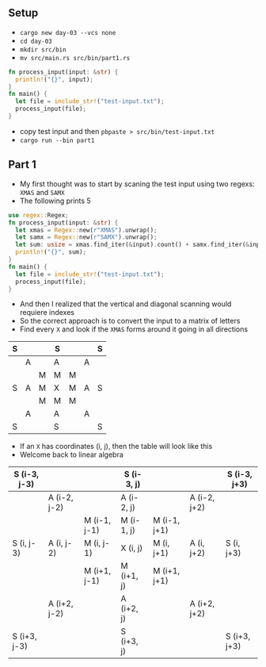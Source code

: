 ## Setup
- `cargo new day-03 --vcs none`
- `cd day-03`
- `mkdir src/bin`
- `mv src/main.rs src/bin/part1.rs`
```rust
fn process_input(input: &str) {
  println!("{}", input);
}
fn main() {
  let file = include_str!("test-input.txt");
  process_input(file);
}
```
- copy test input and then `pbpaste > src/bin/test-input.txt`
- `cargo run --bin part1`

## Part 1
- My first thought was to start by scaning the test input using two regexs: `XMAS` and `SAMX`
- The following prints 5
```rust
use regex::Regex;
fn process_input(input: &str) {
  let xmas = Regex::new(r"XMAS").unwrap();
  let samx = Regex::new(r"SAMX").unwrap();
  let sum: usize = xmas.find_iter(&input).count() + samx.find_iter(&input).count();
  println!("{}", sum);
}
fn main() {
  let file = include_str!("test-input.txt");
  process_input(file);
}
```
- And then I realized that the vertical and diagonal scanning would requiere indexes
- So the correct approach is to convert the input to a matrix of letters
- Find every `X` and look if the `XMAS` forms around it going in all directions

|  S  |     |     |  S  |     |     |  S  |
| --- | --- | --- | --- | --- | --- | --- |
|     |  A  |     |  A  |     |  A  |     |
|     |     |  M  |  M  |  M  |     |     |
|  S  |  A  |  M  |  X  |  M  |  A  |  S  |
|     |     |  M  |  M  |  M  |     |     |
|     |  A  |     |  A  |     |  A  |     |
|  S  |     |     |  S  |     |     |  S  |

- If an `X` has coordinates (i, j), then the table will look like this
- Welcome back to linear algebra

| S (i-3, j-3) |              |              | S (i-3, j) |              |              | S (i-3, j+3) |
| ------------ | ------------ | ------------ | ---------- | ------------ | ------------ | ------------ |
|              | A (i-2, j-2) |              | A (i-2, j) |              | A (i-2, j+2) |              |
|              |              | M (i-1, j-1) | M (i-1, j) | M (i-1, j+1) |              |              |
| S (i, j-3)   | A (i, j-2)   | M (i, j-1)   | X (i, j)   | M (i, j+1)   | A (i, j+2)   | S (i, j+3)   |
|              |              | M (i+1, j-1) | M (i+1, j) | M (i+1, j+1) |              |              |
|              | A (i+2, j-2) |              | A (i+2, j) |              | A (i+2, j+2) |              |
| S (i+3, j-3) |              |              | S (i+3, j) |              |              | S (i+3, j+3) |
